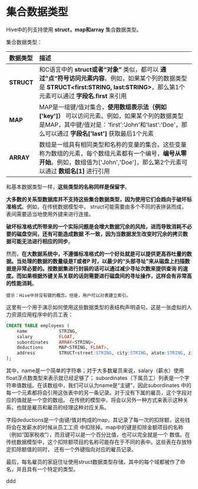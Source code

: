 集合数据类型
=================================================================================
Hive中的列支持使用 **struct，map和array** 集合数据类型。

集合数据类型：

| 数据类型 | 描述 |
| :------------- | :------------- |
| **STRUCT** | 和C语言中的 **struct或者“对象”** 类似，都可以 **通过”点“符号访问元素内容**。例如，如果某个列的数据类型是 **STRUCT<first:STRING, last:STRING>**，那么第1个元素可以通过 **字段名.first** 来引用 |
| **MAP** | MAP是一组键/值对集合，**使用数组表示法（例如['key']）** 可以访问元素。例如，如果某个列的数据类型是MAP，其中键/值对是：'first':'John'和'last':'Doe'，那么可以通过 **字段名['last']** 获取最后1个元素 |
| **ARRAY** | 数组是一组具有相同类型和名称的变量的集合。这些变量称为数组的元素，每个数组元素都有一个编号，**编号从零开始**。例如，数组值为['John','Doe']，那么第2个元素可以通过 **数组名[1]** 进行引用 |

和基本数据类型一样，**这些类型的名称同样是保留字**。

**大多数的关系型数据库并不支持这些集合数据类型，因为使用它们会趋向于破坏标准格式**。例如，在传统数据模型中，
struct可能需要由多个不同的表拼装而成，表间需要适当地使用外键来进行连接。

**破坏标准格式所带来的一个实际问题是会增大数据冗余的风险，进而导致消耗不必要的磁盘空间，还有可能造成数据
不一致，因为当数据发生改变时冗余的拷贝数据可能无法进行相应的同步**。

然而，**在大数据系统中，不遵循标准格式的一个好处就是可以提供更高吞吐量的数据。当处理的数据的数量级是T或者P
时，以最少的“头部寻址”来从磁盘上扫描数据是非常必要的。按数据集进行封装的话可以通过减少寻址次数来提供查询
的速度。而如果根据外键关系关联的话则需要进行磁盘间的寻址操作，这样会有非常高的性能消耗**。
```
提示：Hive中并没有键的概念。但是，用户可以对表建立索引。
```
这里有一个用于演示如何使用这些数据类型的表结构声明语句，这是一张虚拟的人力资源应用程序中的员工表：
```sql
CREATE TABLE employees (
    name            STRING,
    salary          FLOAT,
    subordinates    ARRAY<STRING>,
    deductions      MAP<STRING, FLOAT>,
    address         STRUCT<street:STRING, city:STRING, atate:STRING, zip:INT>
);
```
其中，name是一个简单的字符串；对于大多数雇员来说，salary（薪水）使用float浮点数类型来表示就已经足够了；
subordinates（下属员工）列表是一个字符串值数组。在该数组中，我们可以认为name是“主键”，因此subordinates
中的每一个元素都将会引用这张表中的另一条记录。对于没有下属的雇员，这个字段对应的值就是一个空的数组。
在传统的模型中，将会以另外一种方式来表示这种关系，也就是雇员和雇员的经理这种对应关系。

字段deductions是一个由键/值对构成的map，其记录了每一次的扣除额，这些钱将会在发薪水的时候从员工工资
中扣除掉。map中的键是扣除金额项目的名称（例如“国家税收”），而且键可以是一个百分比值，也可以完全就是一个
数值。在传统数据模型中，这个扣除额项目的名称可能存在于不同的表中。这些表在存放特定扣除额值的同时，
还有一个外键指向对应的雇员记录。

最后，每名雇员的家庭住址使用struct数据类型存储，其中的每个域都被作了命名，并且具有一个特定的类型。










































ddd

